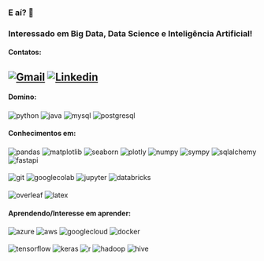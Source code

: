 ### E aí? 👋

### Interessado em Big Data, Data Science e Inteligência Artificial!

####  Contatos:
[![Gmail](https://img.shields.io/badge/marco.2003br@gmail.com-D14836?style=for-the-badge&logo=gmail&logoColor=white)](marco.2003br@gmail.com)
[![Linkedin](https://img.shields.io/badge/MarcoAmef-0077B5?style=for-the-badge&logo=linkedin&logoColor=white)](https://www.linkedin.com/in/marcoamef/)
---
####  Domino:
<div style="display: inline_block">
  <img align="center" alt="python" src="https://img.shields.io/badge/Python-3776AB?style=for-the-badge&logo=python&logoColor=white" />
  <img align="center" alt="java" src="https://camo.githubusercontent.com/58b13ea6c668eade5bbf75c5da5491c2d23de3e345b9d06591f9a365ec0b23a8/68747470733a2f2f696d672e736869656c64732e696f2f62616467652f6a6176612d2532334444303730303f7374796c653d666f722d7468652d6261646765"/>
  <img align="center" alt="mysql" src="https://img.shields.io/badge/MySQL-00000F?style=for-the-badge&logo=mysql&logoColor=white)"/>
  <img align="center" alt="postgresql" src="https://img.shields.io/badge/PostgreSQL-316192?style=for-the-badge&logo=postgresql&logoColor=white)"/>
</div>

####  Conhecimentos em:
<div style="display: inline_block">
  <img align="center" alt="pandas" src="https://camo.githubusercontent.com/832ad85c25924d31706803109d871a1e5527d932e425dda81ed9f1337a9c8e31/68747470733a2f2f696d672e736869656c64732e696f2f62616467652f70616e6461732d2532333135303435383f7374796c653d666f722d7468652d6261646765266c6f676f3d70616e646173266c6f676f436f6c6f723d7768697465" />
  <img align="center" alt="matplotlib" src="https://camo.githubusercontent.com/b5b9394a04169719c1dc5ab957e908076430c84a06344edcbc8332beac3200f5/68747470733a2f2f696d672e736869656c64732e696f2f62616467652f6d6174706c6f746c69622d2532333133354639423f7374796c653d666f722d7468652d6261646765" />
  <img align="center" alt="seaborn" src="https://camo.githubusercontent.com/de8a1a505248cfb11726da5a3101237ba2422a2a8a309e676bcebe507f258236/68747470733a2f2f696d672e736869656c64732e696f2f62616467652f736561626f726e2d2532333434343837363f7374796c653d666f722d7468652d6261646765" />
  <img align="center" alt="plotly" src="https://camo.githubusercontent.com/d921439a8e0be73205b6d066eb10f77b17a7da5e63de8ef8b0dc65e00c861e6d/68747470733a2f2f696d672e736869656c64732e696f2f62616467652f706c6f746c792d2532333346344637353f7374796c653d666f722d7468652d6261646765266c6f676f3d706c6f746c79266c6f676f436f6c6f723d7768697465" />
  <img align="center" alt="numpy" src="https://camo.githubusercontent.com/4cef77045fd95c8f339994bd47ffce7fbe7c93647624a0e73b25056b3d63fb2b/68747470733a2f2f696d672e736869656c64732e696f2f62616467652f6e756d70792d2532333031333234333f7374796c653d666f722d7468652d6261646765266c6f676f3d6e756d7079266c6f676f436f6c6f723d7768697465" />
  <img align="center" alt="sympy" src="https://camo.githubusercontent.com/1fde315a32dad7699c5dc7eae47299821cab74a842f9817d15a80170b3c89713/68747470733a2f2f696d672e736869656c64732e696f2f62616467652f73796d70792d2532333342353532363f7374796c653d666f722d7468652d6261646765266c6f676f3d73796d7079266c6f676f436f6c6f723d7768697465" />
  <img align="center" alt="sqlalchemy" src="https://camo.githubusercontent.com/d53245fd3601134598be9efeefa3ff70c995c5da53c81f3a7eda2858801f1ee6/68747470733a2f2f696d672e736869656c64732e696f2f62616467652f73716c616c6368656d792d2532334437314630303f7374796c653d666f722d7468652d6261646765266c6f676f3d73716c616c6368656d79266c6f676f436f6c6f723d7768697465" />
  <img align="center" alt="fastapi" src="https://camo.githubusercontent.com/b147d0d8ef6549df5c402aa01aff23a496b84b0cf4aa9ff8f6ba8c8e3141104c/68747470733a2f2f696d672e736869656c64732e696f2f62616467652f666173746170692d2532333030393638383f7374796c653d666f722d7468652d6261646765266c6f676f3d66617374617069266c6f676f436f6c6f723d7768697465" />
</div>

<br/>
<div style="display: inline_block">
  <img align="center" alt="git" src="https://camo.githubusercontent.com/60aa490a314971e92cf53ed7700a361ae224bcfce327c0e71319a3f90be4ac2b/68747470733a2f2f696d672e736869656c64732e696f2f62616467652f6769742d2532334630353033323f7374796c653d666f722d7468652d6261646765266c6f676f3d676974266c6f676f436f6c6f723d7768697465" />
  <img align="center" alt="googlecolab" src="https://camo.githubusercontent.com/ef47be3512c6ad82b3ffe47bfe34d63d3b6021708918c122f48e1d7755371a97/68747470733a2f2f696d672e736869656c64732e696f2f62616467652f676f6f676c65253230636f6c61622d2532334639414230303f7374796c653d666f722d7468652d6261646765266c6f676f3d676f6f676c65636f6c6162266c6f676f436f6c6f723d7768697465" />
  <img align="center" alt="jupyter" src="https://camo.githubusercontent.com/5f2e081ffa6ec32cc597c8a90117fec118d7754d8e7216229c6d0eda073fc926/68747470733a2f2f696d672e736869656c64732e696f2f62616467652f6a7570797465722d2532334633373632363f7374796c653d666f722d7468652d6261646765266c6f676f3d6a757079746572266c6f676f436f6c6f723d7768697465" />
  <img align="center" alt="databricks" src="https://camo.githubusercontent.com/5af9f12e3d7fce8d38570ec48c09e8c20316218d435786fe377971316a841c25/68747470733a2f2f696d672e736869656c64732e696f2f62616467652f64617461627269636b732d2532334646333632313f7374796c653d666f722d7468652d6261646765266c6f676f3d64617461627269636b73266c6f676f436f6c6f723d7768697465" />
</div>

<br/>
<div style="display: inline_block">
  <img align="center" alt="overleaf" src="https://camo.githubusercontent.com/becd210b0cc0a1591f2081f1a4bca02e3842d14fca8a166e8b3b3d9f6c0ad0f7/68747470733a2f2f696d672e736869656c64732e696f2f62616467652f6f7665726c6561662d2532333437413134313f7374796c653d666f722d7468652d6261646765266c6f676f3d6f7665726c656166266c6f676f436f6c6f723d7768697465" />
  <img align="center" alt="latex" src="https://camo.githubusercontent.com/37e214d10780ec911b8de141fea784a52bea8f69a94732c9473202bbba3c07f3/68747470733a2f2f696d672e736869656c64732e696f2f62616467652f6c617465782d2532333030383038303f7374796c653d666f722d7468652d6261646765266c6f676f3d6c61746578266c6f676f436f6c6f723d7768697465" />
</div>

####  Aprendendo/Interesse em aprender:
<div style="display: inline_block">
  <img align="center" alt="azure" src="https://camo.githubusercontent.com/d308595415f30c4816f177b74c38b8443afd89836d9c7a231d8a248660818499/68747470733a2f2f696d672e736869656c64732e696f2f62616467652f6d6963726f736f6674253230617a7572652d2532333030373844343f7374796c653d666f722d7468652d6261646765266c6f676f3d6d6963726f736f6674617a757265266c6f676f436f6c6f723d7768697465" />
  <img align="center" alt="aws" src="https://camo.githubusercontent.com/27e60f4268258fa2513696dc77dd32cc4c9b2b001868d41828df3a4b3202f56f/68747470733a2f2f696d672e736869656c64732e696f2f62616467652f616d617a6f6e2532306177732d2532333233324633453f7374796c653d666f722d7468652d6261646765266c6f676f3d616d617a6f6e617773266c6f676f436f6c6f723d7768697465" />
  <img align="center" alt="googlecloud" src="https://camo.githubusercontent.com/872630a851cd2e7c086fa01323e31e227eeceb6b0bd7fa30684958a3081d0257/68747470733a2f2f696d672e736869656c64732e696f2f62616467652f676f6f676c65253230636c6f75642d2532333432383546343f7374796c653d666f722d7468652d6261646765266c6f676f3d676f6f676c65636c6f7564266c6f676f436f6c6f723d7768697465" />
  <img align="center" alt="docker" src="https://camo.githubusercontent.com/85d1e9951af946346bdbb68ce06e876f7ee343cc8c915fb1f7789fa3d8bb4079/68747470733a2f2f696d672e736869656c64732e696f2f62616467652f646f636b65722d2532333234393645443f7374796c653d666f722d7468652d6261646765266c6f676f3d646f636b6572266c6f676f436f6c6f723d7768697465" />
</div>
<br/>
<div style="display: inline_block">
  <img align="center" alt="tensorflow" src="https://camo.githubusercontent.com/650fdcaec1de141bbd20837a4a375f0663852413884b014a181ca049623a0512/68747470733a2f2f696d672e736869656c64732e696f2f62616467652f74656e736f72666c6f772d2532334646364630303f7374796c653d666f722d7468652d6261646765266c6f676f3d74656e736f72666c6f77266c6f676f436f6c6f723d7768697465" />
  <img align="center" alt="keras" src="https://camo.githubusercontent.com/d9b79d99b853725b0f1da7f26d0be4bd8329cc8fc1aa98beae450fcee3ba5148/68747470733a2f2f696d672e736869656c64732e696f2f62616467652f6b657261732d2532334430303030303f7374796c653d666f722d7468652d6261646765266c6f676f3d6b65726173266c6f676f436f6c6f723d7768697465" />
  <img align="center" alt="r" src="https://camo.githubusercontent.com/c256a17fe1792091498f9a18362bad88017875d38c945a15cd91c7754cc59b5f/68747470733a2f2f696d672e736869656c64732e696f2f62616467652f722d2532333237364443333f7374796c653d666f722d7468652d6261646765266c6f676f3d72266c6f676f436f6c6f723d7768697465" />
  <img align="center" alt="hadoop" src="https://img.shields.io/badge/Apache%20Hadoop-66CCFF?style=for-the-badge&logo=apachehadoop&logoColor=black" />
  <img align="center" alt="hive" src="https://img.shields.io/badge/Apache%20Hive-FDEE21?style=for-the-badge&logo=apachehive&logoColor=black" />
</div>

